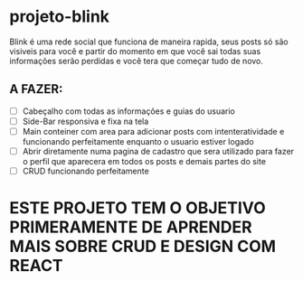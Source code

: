 # projeto-blink
Blink é uma rede social que funciona de maneira rapida, seus posts só são visiveis para você e partir do momento em que você sai todas suas informações serão perdidas e você tera que começar tudo de novo.

## A FAZER:
- [ ] Cabeçalho com todas as informações e guias do usuario
- [ ] Side-Bar responsiva e fixa na tela
- [ ] Main conteiner com area para adicionar posts com intenteratividade e funcionando perfeitamente enquanto o usuario estiver logado
- [ ] Abrir diretamente numa pagina de cadastro que sera utilizado para fazer o perfil que aparecera em todos os posts e demais partes do site
- [ ] CRUD funcionando perfeitamente

# ESTE PROJETO TEM O OBJETIVO PRIMERAMENTE DE APRENDER MAIS SOBRE CRUD E DESIGN COM REACT
